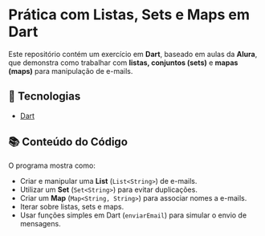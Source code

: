 # Prática com Listas, Sets e Maps em Dart

Este repositório contém um exercício em **Dart**, baseado em aulas da **Alura**, que demonstra como trabalhar com **listas, conjuntos (sets)** e **mapas (maps)** para manipulação de e-mails.

## 🚀 Tecnologias
- [Dart](https://dart.dev/)

## 📚 Conteúdo do Código
O programa mostra como:
- Criar e manipular uma **List** (`List<String>`) de e-mails.
- Utilizar um **Set** (`Set<String>`) para evitar duplicações.
- Criar um **Map** (`Map<String, String>`) para associar nomes a e-mails.
- Iterar sobre listas, sets e maps.
- Usar funções simples em Dart (`enviarEmail`) para simular o envio de mensagens.


